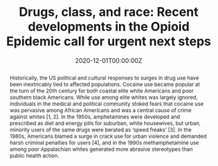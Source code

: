 ---
title: "Drugs, class, and race: Recent developments in the Opioid Epidemic call for urgent next steps"

authors:
- "admin"
date: "2020-12-01T00:00:00Z"
doi: "10.1111/add.15339"
venue: "Addiction"
publishDate: "2017-01-01T00:00:00Z"
publication_types: ["2"]
abstract: "Historically, the US political and cultural responses to surges in drug use have been inextricably tied to affected populations. Cocaine use became popular at the turn of the 20th century for both coastal elite white Americans and poor southern black Americans. While use among elite whites was largely ignored, individuals in the medical and political community stoked fears that cocaine use was pervasive among African Americans and was a central cause of crime against whites [1, 2]. In the 1950s, amphetamines were developed and prescribed as diet and energy pills for suburban, white housewives, but urban, minority users of the same drugs were berated as ‘speed freaks’ [3]. In the 1980s, Americans blamed a surge in crack use for urban violence and demanded harsh criminal penalties for users [4], and in the 1990s methamphetamine use among poor Appalachian whites generated more abrasive stereotypes than public health action."
summary: "Caputi, T. L. (2020). Commentary on FurrHolden            et al            .: Drugs, class, and racerecent developments in the opioid epidemic call for urgent next steps. Addiction, 116(3), 684685. doi:10.1111/add.15339"
tags: 
featured: false
links:
- name: Paper Link
  url: "https://onlinelibrary.wiley.com/doi/10.1111/add.15339"
url_pdf: "/files/ADD-2020B.pdf"
image:
  focal_point: ""
  preview_only: false
---